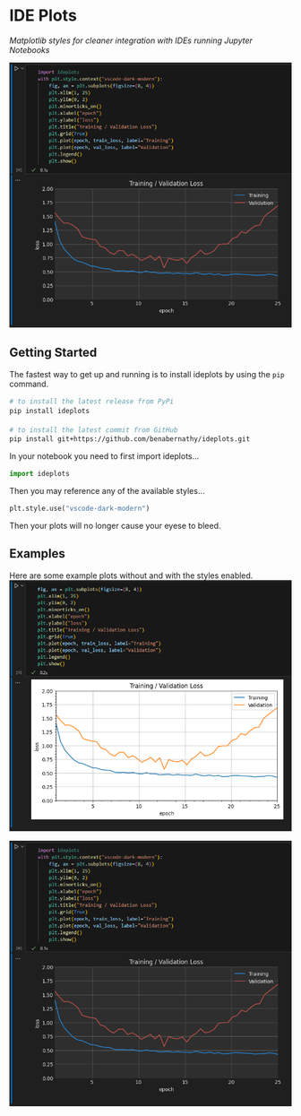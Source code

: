 # IDE Plots

*Matplotlib styles for cleaner integration with IDEs running Jupyter Notebooks*

<img src="https://github.com/benabernathy/ideplots/blob/main/examples/figures/chart_01_with_vscode_style.png" alt="Example"/>

## Getting Started

The fastest way to get up and running is to install ideplots by using the `pip` command.

```bash
# to install the latest release from PyPi
pip install ideplots

# to install the latest commit from GitHub
pip install git+https://github.com/benabernathy/ideplots.git

```

In your notebook you need to first import ideplots...

```python
import ideplots
```

Then you may reference any of the available styles...

```python
plt.style.use("vscode-dark-modern")
```

Then your plots will no longer cause your eyese to bleed. 

## Examples

Here are some example plots without and with the styles enabled.
<img src="https://github.com/benabernathy/ideplots/blob/main/examples/figures/chart_01_without_vscode_style.png" alt="Without Style Enabled"/>

<img src="https://github.com/benabernathy/ideplots/blob/main/examples/figures/chart_01_with_vscode_style.png" alt="With Style Enabled"/>

